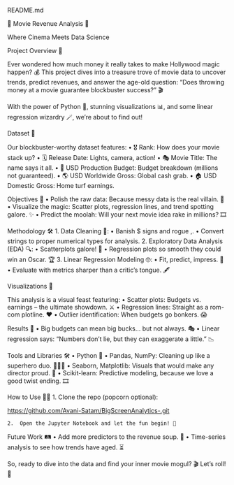 README.md

🎥 Movie Revenue Analysis 🍿

Where Cinema Meets Data Science

Project Overview 🚀

Ever wondered how much money it really takes to make Hollywood magic happen? 💰 This project dives into a treasure trove of movie data to uncover trends, predict revenues, and answer the age-old question: “Does throwing money at a movie guarantee blockbuster success?” 🎬

With the power of Python 🐍, stunning visualizations 📊, and some linear regression wizardry 🪄, we’re about to find out!

Dataset 📂

Our blockbuster-worthy dataset features:
	•	🎖️ Rank: How does your movie stack up?
	•	🗓️ Release Date: Lights, camera, action!
	•	🎭 Movie Title: The name says it all.
	•	💸 USD Production Budget: Budget breakdown (millions not guaranteed).
	•	🌎 USD Worldwide Gross: Global cash grab.
	•	🏠 USD Domestic Gross: Home turf earnings.

Objectives 🎯
	•	Polish the raw data: Because messy data is the real villain. 🦹
	•	Visualize the magic: Scatter plots, regression lines, and trend spotting galore. ✨
	•	Predict the moolah: Will your next movie idea rake in millions? 🎞️

Methodology 🛠️
	1.	Data Cleaning 🧹:
	•	Banish $ signs and rogue ,.
	•	Convert strings to proper numerical types for analysis.
	2.	Exploratory Data Analysis (EDA) 🔍:
	•	Scatterplots galore! 🎯
	•	Regression plots so smooth they could win an Oscar. 🏆
	3.	Linear Regression Modeling 🤓:
	•	Fit, predict, impress. 🎩
	•	Evaluate with metrics sharper than a critic’s tongue. 🖋️

Visualizations 🎨

This analysis is a visual feast featuring:
	•	Scatter plots: Budgets vs. earnings – the ultimate showdown. ⚔️
	•	Regression lines: Straight as a rom-com plotline. ❤️
	•	Outlier identification: When budgets go bonkers. 😱

Results 🏅
	•	Big budgets can mean big bucks… but not always. 🎭
	•	Linear regression says: “Numbers don’t lie, but they can exaggerate a little.” 📉

Tools and Libraries 🛠️
	•	Python 🐍
	•	Pandas, NumPy: Cleaning up like a superhero duo. 🦸‍♀️🦸
	•	Seaborn, Matplotlib: Visuals that would make any director proud. 🎥
	•	Scikit-learn: Predictive modeling, because we love a good twist ending. 🎞️

How to Use 🧑‍💻
	1.	Clone the repo (popcorn optional):

https://github.com/Avani-Satam/BigScreenAnalytics-.git 
 
	2.	Open the Jupyter Notebook and let the fun begin! 🎉

Future Work 🛤️
	•	Add more predictors to the revenue soup. 🥣
	•	Time-series analysis to see how trends have aged. ⏳

So, ready to dive into the data and find your inner movie mogul? 🎬
Let’s roll! 🎥
